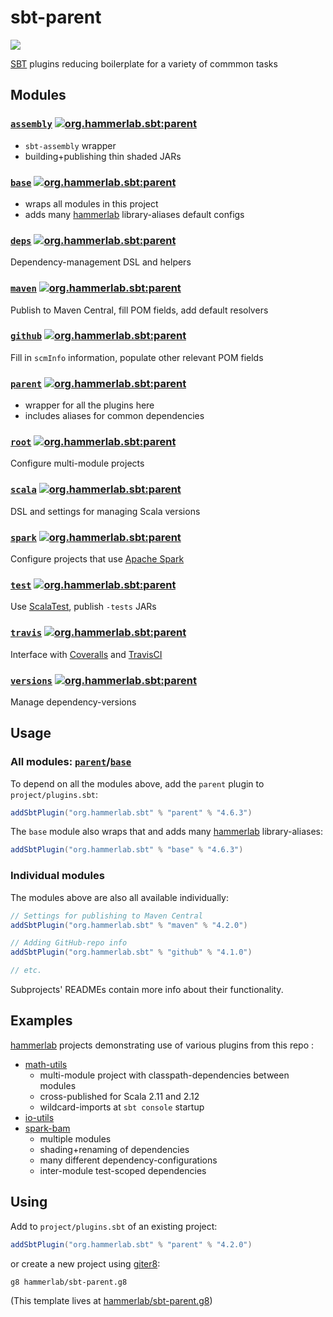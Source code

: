 # sbt-parent

[![](https://travis-ci.org/hammerlab/sbt-parent.svg?branch=master)](https://travis-ci.org/hammerlab/sbt-parent)

[SBT](http://www.scala-sbt.org/) plugins reducing boilerplate for a variety of commmon tasks

## Modules

### [`assembly`](assembly) [![org.hammerlab.sbt:parent](https://img.shields.io/badge/org.hammerlab.sbt:parent-4.6.3-green.svg)](http://search.maven.org/#search%7Cga%7C1%7Cg%3A%22org.hammerlab.sbt%22%20a%3A%22parent%22)

- `sbt-assembly` wrapper
- building+publishing thin shaded JARs

### [`base`] [![org.hammerlab.sbt:parent](https://img.shields.io/badge/org.hammerlab.sbt:parent-4.6.3-green.svg)](http://search.maven.org/#search%7Cga%7C1%7Cg%3A%22org.hammerlab.sbt%22%20a%3A%22parent%22)

- wraps all modules in this project
- adds many [hammerlab](https://github.com/hammerlab/) library-aliases default configs

### [`deps`](deps) [![org.hammerlab.sbt:parent](https://img.shields.io/badge/org.hammerlab.sbt:parent-4.6.3-green.svg)](http://search.maven.org/#search%7Cga%7C1%7Cg%3A%22org.hammerlab.sbt%22%20a%3A%22parent%22)

Dependency-management DSL and helpers

### [`maven`](maven) [![org.hammerlab.sbt:parent](https://img.shields.io/badge/org.hammerlab.sbt:parent-4.6.3-green.svg)](http://search.maven.org/#search%7Cga%7C1%7Cg%3A%22org.hammerlab.sbt%22%20a%3A%22parent%22)

Publish to Maven Central, fill POM fields, add default resolvers

### [`github`](github) [![org.hammerlab.sbt:parent](https://img.shields.io/badge/org.hammerlab.sbt:parent-4.6.3-green.svg)](http://search.maven.org/#search%7Cga%7C1%7Cg%3A%22org.hammerlab.sbt%22%20a%3A%22parent%22)

Fill in `scmInfo` information, populate other relevant POM fields

### [`parent`] [![org.hammerlab.sbt:parent](https://img.shields.io/badge/org.hammerlab.sbt:parent-4.6.3-green.svg)](http://search.maven.org/#search%7Cga%7C1%7Cg%3A%22org.hammerlab.sbt%22%20a%3A%22parent%22)

- wrapper for all the plugins here
- includes aliases for common dependencies

### [`root`](root) [![org.hammerlab.sbt:parent](https://img.shields.io/badge/org.hammerlab.sbt:parent-4.6.3-green.svg)](http://search.maven.org/#search%7Cga%7C1%7Cg%3A%22org.hammerlab.sbt%22%20a%3A%22parent%22)

Configure multi-module projects

### [`scala`](scala) [![org.hammerlab.sbt:parent](https://img.shields.io/badge/org.hammerlab.sbt:parent-4.6.3-green.svg)](http://search.maven.org/#search%7Cga%7C1%7Cg%3A%22org.hammerlab.sbt%22%20a%3A%22parent%22)

DSL and settings for managing Scala versions

### [`spark`](spark) [![org.hammerlab.sbt:parent](https://img.shields.io/badge/org.hammerlab.sbt:parent-4.6.3-green.svg)](http://search.maven.org/#search%7Cga%7C1%7Cg%3A%22org.hammerlab.sbt%22%20a%3A%22parent%22)

Configure projects that use [Apache Spark](http://spark.apache.org/)

### [`test`](test) [![org.hammerlab.sbt:parent](https://img.shields.io/badge/org.hammerlab.sbt:parent-4.6.3-green.svg)](http://search.maven.org/#search%7Cga%7C1%7Cg%3A%22org.hammerlab.sbt%22%20a%3A%22parent%22)

Use [ScalaTest](http://www.scalatest.org/), publish `-tests` JARs

### [`travis`](travis) [![org.hammerlab.sbt:parent](https://img.shields.io/badge/org.hammerlab.sbt:parent-4.6.3-green.svg)](http://search.maven.org/#search%7Cga%7C1%7Cg%3A%22org.hammerlab.sbt%22%20a%3A%22parent%22)

Interface with [Coveralls](https://coveralls.io/) and [TravisCI](https://travis-ci.org/)

### [`versions`](versions) [![org.hammerlab.sbt:parent](https://img.shields.io/badge/org.hammerlab.sbt:parent-4.6.3-green.svg)](http://search.maven.org/#search%7Cga%7C1%7Cg%3A%22org.hammerlab.sbt%22%20a%3A%22parent%22)

Manage dependency-versions

## Usage

### All modules: [`parent`]/[`base`]

To depend on all the modules above, add the `parent` plugin to `project/plugins.sbt`:

```scala
addSbtPlugin("org.hammerlab.sbt" % "parent" % "4.6.3")
```

The `base` module also wraps that and adds many [hammerlab](https://github.com/hammerlab/) library-aliases:

```scala
addSbtPlugin("org.hammerlab.sbt" % "base" % "4.6.3")
```

### Individual modules

The modules above are also all available individually:

```scala
// Settings for publishing to Maven Central 
addSbtPlugin("org.hammerlab.sbt" % "maven" % "4.2.0")

// Adding GitHub-repo info
addSbtPlugin("org.hammerlab.sbt" % "github" % "4.1.0")

// etc.
```

Subprojects' READMEs contain more info about their functionality.

## Examples

[hammerlab](https://github.com/hammerlab) projects demonstrating use of various plugins from this repo :

- [math-utils](https://github.com/hammerlab/math-utils/blob/master/build.sbt)
  - multi-module project with classpath-dependencies between modules
  - cross-published for Scala 2.11 and 2.12
  - wildcard-imports at `sbt console` startup
- [io-utils](https://github.com/hammerlab/io-utils/blob/master/build.sbt)
- [spark-bam](https://github.com/hammerlab/spark-bam/blob/master/build.sbt)
  - multiple modules
  - shading+renaming of dependencies
  - many different dependency-configurations
  - inter-module test-scoped dependencies

## Using

Add to `project/plugins.sbt` of an existing project:

```scala
addSbtPlugin("org.hammerlab.sbt" % "parent" % "4.2.0")
```

or create a new project using [giter8](http://www.foundweekends.org/giter8/):

```bash
g8 hammerlab/sbt-parent.g8
```

(This template lives at [hammerlab/sbt-parent.g8](https://github.com/hammerlab/sbt-parent.g8))


[`parent`]: parent
[`base`]: base
